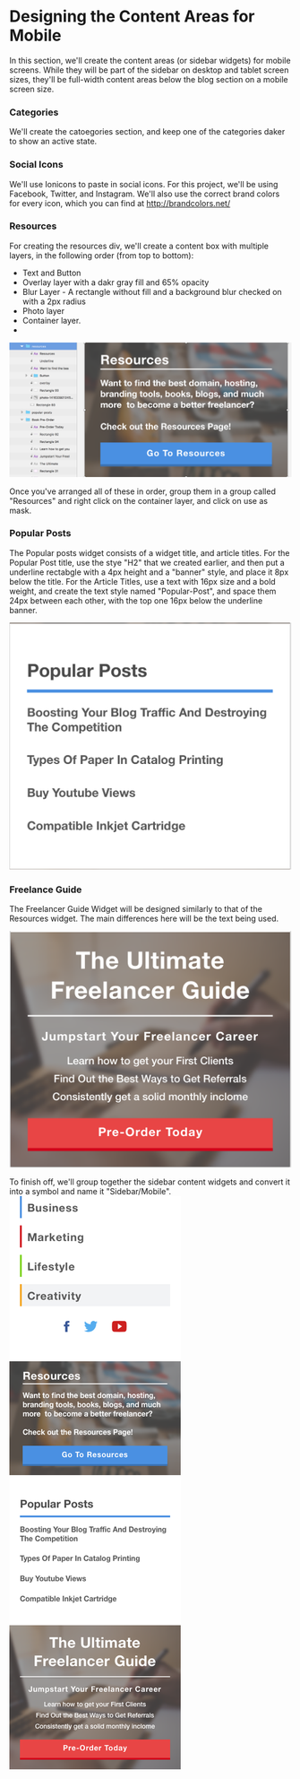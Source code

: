 # Designing the Content Areas for Mobile

In this section, we'll create the content areas (or sidebar widgets) for mobile screens. While they will be part of the sidebar on desktop and tablet screen sizes, they'll be full-width content areas below the blog section on a mobile screen size.

### Categories
We'll create the catoegories section, and keep one of the categories daker to show an active state.

### Social Icons
We'll use Ionicons to paste in social icons. For this project, we'll be using Facebook, Twitter, and Instagram. We'll also use the correct brand colors for every icon, which you can find at http://brandcolors.net/

### Resources

For creating the resources div, we'll create a content box with multiple layers, in the following order (from top to bottom):
- Text and Button
- Overlay layer with a dakr gray fill and 65% opacity
- Blur Layer - A rectangle without fill and a background blur checked on with a 2px radius
- Photo layer
- Container layer.
- 
![](5-3-Resources.png)

Once you've arranged all of these in order, group them in a group called "Resources" and right click on the container layer, and click on use as mask.

### Popular Posts
The Popular posts widget consists of a widget title, and article titles. For the Popular Post title, use the stye "H2" that we created earlier, and then put a underline rectabgle with a 4px height and a "banner" style, and place it 8px below the title. For the Article Titles, use a text with 16px size and a bold weight, and create the text style named "Popular-Post", and space them 24px between each other, with the top one 16px below the underline banner.

![](5-3-Popular-Posts.png)

### Freelance Guide
The Freelancer Guide Widget will be designed similarly to that of the Resources widget. The main differences here will be the text being used.

![](5-3-Ultimate-Guide.png)

To finish off, we'll group together the sidebar content widgets and convert it into a symbol and name it "Sidebar/Mobile".
![](5-3-Sidebar-Mobile.png)
